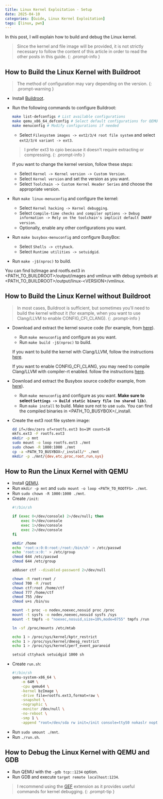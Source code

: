 ```yaml
---
title: Linux Kernel Exploitation - Setup
date: 2025-04-10
categories: [Guide, Linux Kernel Exploitation]
tags: [linux, pwn]
---
```


In this post, I will explain how to build and debug the Linux kernel.

> Since the kernel and file image will be provided, it is not strictly necessary to follow the content of this article in order to read the other posts in this guide.
{: .prompt-info }

## How to Build the Linux Kernel with Buildroot
> The method of configuration may vary depending on the version.
{: .prompt-warning }
- Install [Buildroot](https://buildroot.org/downloads/).
- Run the following commands to configure Buildroot:
    ```bash
    make list-defconfigs # List available configurations
    make qemu_x86_64_defconfig # Select default configurations for QEMU x86_64
    make menuconfig # Modify configurations if needed
    ```
    - Select `Filesystem images -> ext2/3/4 root file system` and select `ext2/3/4 variant -> ext3`.
    
    > I prefer ext3 to cpio because it doesn't require extracting or compressing.
    {: .prompt-info }

    If you want to change the kernel version, follow these steps:
    - Select `Kernel -> Kernel version -> Custom Version`.
    - Select `Kernel version` and set the version as you want.
    - Select `Toolchain -> Custom Kernel Header Series` and choose the appropriate version.

- Run `make linux-menuconfig` and configure the kernel:
    - Select `Kernel hacking -> Kernel debugging`.
    - Select `Compile-time checks and compiler options -> Debug information -> Rely on the toolchain's implicit default DWARF version`.
    - Optionally, enable any other configurations you want.
- Run `make busybox-menuconfig` and configure BusyBox:
    - Select `Shells -> cttyhack`.
    - Select `Runtime utilities -> setuidgid`.
- Run `make -j$(nproc)` to build.

You can find bzImage and rootfs.ext3 in \<PATH_TO_BUILDROOT\>/output/images and vmlinux with debug symbols at \<PATH_TO_BUILDROOT\>/output/linux-\<VERSION\>/vmlinux.

## How to Build the Linux Kernel without Buildroot 
> In most cases, Buildroot is sufficient, but sometimes you'll need to build the kernel without it (for example, when you want to use Clang/LLVM to enable CONFIG_CFI_CLANG).
{: .prompt-info }

- Download and extract the kernel source code (for example, from [here](https://www.kernel.org/)).
    - Run `make menuconfig` and configure as you want.
    - Run `make build -j$(nproc)` to build.

    If you want to build the kernel with Clang/LLVM, follow the instructions [here](https://docs.kernel.org/kbuild/llvm.html).

    If you want to enable CONFIG_CFI_CLANG, you may need to compile Clang/LLVM with compiler-rt enabled. follow the instructions [here](https://clang.llvm.org/docs/AddressSanitizer.html#how-to-build).
- Download and extract the Busybox source code(for example, from [here](https://busybox.net/downloads/)).
    - Run `make menuconfig` and configure as you want. **Make sure to select `Settings -> Build static binary file (no shared lib)`**.
    - Run `make install` to build. Make sure not to use `sudo`.
    You can find the compiled binaries in \<PATH_TO_BUSYBOX\>/_install.
- Create the ext3 root file system image:
    ```bash
    dd if=/dev/zero of=rootfs.ext3 bs=1M count=16
    mkfs.ext3 -F rootfs.ext3
    mkdir -p mnt
    sudo mount -o loop rootfs.ext3 ./mnt
    sudo chown -R 1000:1000 ./mnt
    cp -a <PATH_TO_BUSYBOX>/_install/* ./mnt
    mkdir -p ./mnt/{dev,etc,proc,root,run,sys}
    ```

## How to Run the Linux Kernel with QEMU
- Install [QEMU](https://www.qemu.org/download/).
- Run `mkdir -p mnt` and `sudo mount -o loop <PATH_TO_ROOTFS> ./mnt`.
- Run `sudo chown -R 1000:1000 ./mnt`.
- Create `/init`:
    ```bash
    #!/bin/sh

    if (exec 0</dev/console) 2>/dev/null; then
        exec 0</dev/console
        exec 1>/dev/console
        exec 2>/dev/console
    fi

    mkdir /home
    echo 'root:x:0:0:root:/root:/bin/sh' > /etc/passwd
    echo 'root:x:0:' > /etc/group
    chmod 644 /etc/passwd
    chmod 644 /etc/group

    adduser ctf --disabled-password 2>/dev/null

    chown -R root:root /
    chmod 700 -R /root
    chown ctf:root /home/ctf
    chmod 777 /home/ctf
    chmod 755 /dev
    chmod u+s /bin/su

    mount -t proc -o nodev,noexec,nosuid proc /proc
    mount -t sysfs -o nodev,noexec,nosuid sysfs /sys
    mount -t tmpfs -o "noexec,nosuid,size=10%,mode=0755" tmpfs /run

    ln -sf /proc/mounts /etc/mtab

    echo 1 > /proc/sys/kernel/kptr_restrict
    echo 1 > /proc/sys/kernel/dmesg_restrict
    echo 1 > /proc/sys/kernel/perf_event_paranoid

    setsid cttyhack setuidgid 1000 sh
    ```
- Create `run.sh`:
    ```bash
    #!/bin/sh
    qemu-system-x86_64 \
        -m 64M \
        -cpu qemu64 \
        -kernel bzImage \
        -drive file=rootfs.ext3,format=raw \
        -snapshot \
        -nographic \
        -monitor /dev/null \
        -no-reboot \
        -smp 1 \
        -append "root=/dev/sda rw init=/init console=ttyS0 nokaslr nopti loglevel=3 oops=panic panic=-1"
    ```
- Run `sudo umount ./mnt`.
- Run `./run.sh`.

## How to Debug the Linux Kernel with QEMU and GDB
- Run QEMU with the `-gdb tcp::1234` option.
- Run GDB and execute `target remote localhost:1234`.

> I recommend using the [GEF](https://github.com/bata24/gef) extension as it provides useful commands for kernel debugging.
{: .prompt-tip }